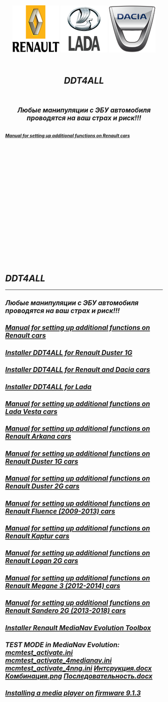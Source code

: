  <br/>
<p align="center">
<img src="./Renault_Logo.png" width="150" height="150"/> <img src="./Lada_Logo.png" width="150" height="150"/> <img src="./Dacia_Logo.png" width="150" height="150"/>
</p><br/>
<h1 align="Center"><i>DDT4ALL</i></h1>
 <br/>
<h2 align="Center"><i>Любые манипуляции с ЭБУ автомобиля проводятся на ваш страх и риск!!!</i></h2>
 <br/>
<i> <a href="..."><b>Manual for setting up additional functions on Renault cars</b></a><br/><i/>
 <br/>
<i> <a href="..."><b></b></a><br/><i/>
 <br/>
<i> <a href="..."><b></b></a><br/><i/>
 <br/>
<i> <a href="..."><b></b></a><br/><i/>
 <br/>
<i> <a href="..."><b></b></a><br/><i/>
 <br/>
<i> <a href="..."><b></b></a><br/><i/>
 <br/>
<i> <a href="..."><b></b></a><br/><i/>
 <br/>
<i> <a href="..."><b></b></a><br/><i/>
 <br/>
<i> <a href="..."><b></b></a><br/><i/>
 <br/>
<i> <a href="..."><b></b></a><br/><i/>
 <br/>
<i> <a href="..."><b></b></a><br/><i/>
 <br/>
<i> <a href="..."><b></b></a><br/><i/>
 <br/>




























# DDT4ALL
-----------------------------------------------------------------------------------------------------------------------------------------------------------
Любые манипуляции с ЭБУ автомобиля проводятся на ваш страх и риск!!!
-----------------------------------------------------------------------------------------------------------------------------------------------------------
[Manual for setting up additional functions on Renault cars](https://github.com/dimoroz772/DDT4ALL/blob/DDT4ALL/Option%20cache%20Renault%20russe.docx)
-----------------------------------------------------------------------------------------------------------------------------------------------------------
[Installer DDT4ALL for Renault Duster 1G](https://github.com/dimoroz772/DDT4ALL/releases/tag/Renault_Duster_1G)
-----------------------------------------------------------------------------------------------------------------------------------------------------------
[Installer DDT4ALL for Renault and Dacia cars](https://github.com/dimoroz772/DDT4ALL/releases/tag/Renault_and_Dacia_cars)
-----------------------------------------------------------------------------------------------------------------------------------------------------------
[Installer DDT4ALL for Lada](https://github.com/dimoroz772/DDT4ALL/releases/tag/Lada)
-----------------------------------------------------------------------------------------------------------------------------------------------------------
[Manual for setting up additional functions on Lada Vesta cars](https://github.com/dimoroz772/DDT4ALL/blob/DDT4ALL/Lada_Vesta.docx)
-----------------------------------------------------------------------------------------------------------------------------------------------------------
[Manual for setting up additional functions on Renault Arkana cars](https://github.com/dimoroz772/DDT4ALL/blob/DDT4ALL/Renault_Arkana.docx)
-----------------------------------------------------------------------------------------------------------------------------------------------------------
[Manual for setting up additional functions on Renault Duster 1G cars](https://github.com/dimoroz772/DDT4ALL/blob/DDT4ALL/RD1G.docx)
-----------------------------------------------------------------------------------------------------------------------------------------------------------
[Manual for setting up additional functions on Renault Duster 2G cars](https://github.com/dimoroz772/DDT4ALL/blob/DDT4ALL/RD2G.docx)
-----------------------------------------------------------------------------------------------------------------------------------------------------------
[Manual for setting up additional functions on Renault Fluence (2009-2013) cars](https://github.com/dimoroz772/DDT4ALL/blob/DDT4ALL/RF.docx)
-----------------------------------------------------------------------------------------------------------------------------------------------------------
[Manual for setting up additional functions on Renault Kaptur cars](https://github.com/dimoroz772/DDT4ALL/blob/DDT4ALL/RK.docx)
-----------------------------------------------------------------------------------------------------------------------------------------------------------
[Manual for setting up additional functions on Renault Logan 2G cars](https://github.com/dimoroz772/DDT4ALL/blob/DDT4ALL/Renault_Logan_2G.docx)
-----------------------------------------------------------------------------------------------------------------------------------------------------------
[Manual for setting up additional functions on Renault Megane 3 (2012-2014) cars](https://github.com/dimoroz772/DDT4ALL/blob/DDT4ALL/RM.docx)
-----------------------------------------------------------------------------------------------------------------------------------------------------------
[Manual for setting up additional functions on Renault Sandero 2G (2013-2018) cars](https://github.com/dimoroz772/DDT4ALL/blob/DDT4ALL/RS.docx)
-----------------------------------------------------------------------------------------------------------------------------------------------------------
[Installer Renault MediaNav Evolution Toolbox](https://github.com/dimoroz772/DDT4ALL/releases/tag/Renault_MediaNav_Toolbox_Evolution)
-----------------------------------------------------------------------------------------------------------------------------------------------------------
TEST MODE in MediaNav Evolution: 
[mcmtest_activate.ini](https://github.com/dimoroz772/DDT4ALL/blob/DDT4ALL/mcmtest_activate.ini)
[mcmtest_activate_4medianav.ini](https://github.com/dimoroz772/DDT4ALL/blob/DDT4ALL/mcmtest_activate_4medianav.ini)
[mcmtest_activate_4nng.ini](https://github.com/dimoroz772/DDT4ALL/blob/DDT4ALL/mcmtest_activate_4nng.ini)
[Интсрукция.docx](https://github.com/dimoroz772/DDT4ALL/blob/DDT4ALL/%D0%98%D0%BD%D1%81%D1%82%D1%80%D1%83%D0%BA%D1%86%D0%B8%D1%8F.docx)
[Комбинация.png](https://github.com/dimoroz772/DDT4ALL/blob/DDT4ALL/%D0%9A%D0%BE%D0%BC%D0%B1%D0%B8%D0%BD%D0%B0%D1%86%D0%B8%D1%8F.png)
[Последовательность.docx](https://github.com/dimoroz772/DDT4ALL/blob/DDT4ALL/%D0%9F%D0%BE%D1%81%D0%BB%D0%B5%D0%B4%D0%BE%D0%B2%D0%B0%D1%82%D0%B5%D0%BB%D1%8C%D0%BD%D0%BE%D1%81%D1%82%D1%8C.docx)
-----------------------------------------------------------------------------------------------------------------------------------------------------------
[Installing a media player on firmware 9.1.3](https://github.com/dimoroz772/DDT4ALL/blob/DDT4ALL/upgrade.lgu)
-----------------------------------------------------------------------------------------------------------------------------------------------------------

